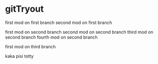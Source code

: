 # gitTryout

first mod on first branch
second mod on first branch


first mod on second branch
second mod on second branch
third mod on second branch
fourth mod on second branch

first mod on third branch

kaka pisi totty